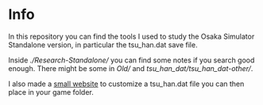# Info

In this repository you can find the tools I used to study the Osaka Simulator Standalone version, in particular the tsu_han.dat save file.

Inside *./Research-Standalone/* you can find some notes if you search good enough. There might be some in *Old/* and *tsu_han_dat/tsu_han_dat-other/*.

I also made a [small website](https://mattiagcosta.github.io/OsakaSimulatorStudy/) to customize a tsu_han.dat file you can then place in your game folder.
